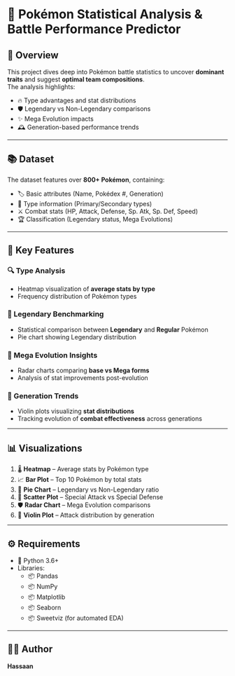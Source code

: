 # 🧩 **Pokémon Statistical Analysis & Battle Performance Predictor**

## 📖 Overview
This project dives deep into Pokémon battle statistics to uncover **dominant traits** and suggest **optimal team compositions**.  
The analysis highlights:
- 🔥 Type advantages and stat distributions
- 🛡️ Legendary vs Non-Legendary comparisons
- ✨ Mega Evolution impacts
- 🕰️ Generation-based performance trends

---

## 📚 Dataset
The dataset features over **800+ Pokémon**, containing:
- 🏷️ Basic attributes (Name, Pokédex #, Generation)
- 🎯 Type information (Primary/Secondary types)
- ⚔️ Combat stats (HP, Attack, Defense, Sp. Atk, Sp. Def, Speed)
- 🏆 Classification (Legendary status, Mega Evolutions)

---

## 🚀 Key Features
### 🔍 Type Analysis
- Heatmap visualization of **average stats by type**
- Frequency distribution of Pokémon types

### 🏅 Legendary Benchmarking
- Statistical comparison between **Legendary** and **Regular** Pokémon
- Pie chart showing Legendary distribution

### 🌟 Mega Evolution Insights
- Radar charts comparing **base vs Mega forms**
- Analysis of stat improvements post-evolution

### 🧬 Generation Trends
- Violin plots visualizing **stat distributions**
- Tracking evolution of **combat effectiveness** across generations

---

## 📊 Visualizations
1. 🌡️ **Heatmap** – Average stats by Pokémon type
2. 📈 **Bar Plot** – Top 10 Pokémon by total stats
3. 🥧 **Pie Chart** – Legendary vs Non-Legendary ratio
4. 🎯 **Scatter Plot** – Special Attack vs Special Defense
5. 🛡️ **Radar Chart** – Mega Evolution comparisons
6. 🎻 **Violin Plot** – Attack distribution by generation

---

## ⚙️ Requirements
- 🐍 Python 3.6+
- Libraries:
  - 📦 Pandas
  - 📦 NumPy
  - 📦 Matplotlib
  - 📦 Seaborn
  - 📦 Sweetviz (for automated EDA)

---

## 👨‍💻 Author
**Hassaan**
